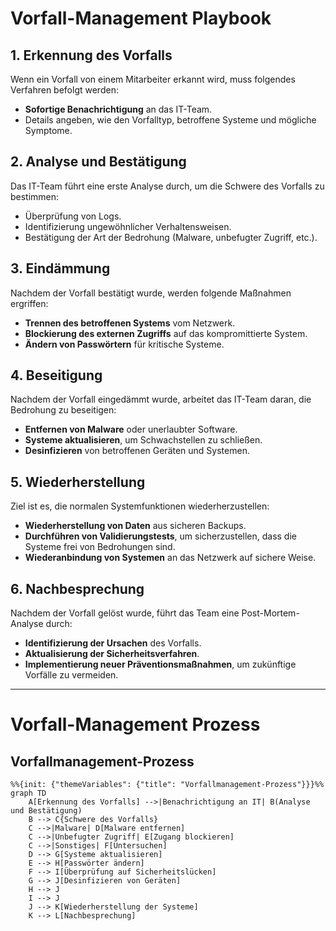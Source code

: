 # Vorfall-Management Playbook 

## 1. Erkennung des Vorfalls
Wenn ein Vorfall von einem Mitarbeiter erkannt wird, muss folgendes Verfahren befolgt werden:

- **Sofortige Benachrichtigung** an das IT-Team.
- Details angeben, wie den Vorfalltyp, betroffene Systeme und mögliche Symptome.

## 2. Analyse und Bestätigung
Das IT-Team führt eine erste Analyse durch, um die Schwere des Vorfalls zu bestimmen:

- Überprüfung von Logs.
- Identifizierung ungewöhnlicher Verhaltensweisen.
- Bestätigung der Art der Bedrohung (Malware, unbefugter Zugriff, etc.).

## 3. Eindämmung
Nachdem der Vorfall bestätigt wurde, werden folgende Maßnahmen ergriffen:

- **Trennen des betroffenen Systems** vom Netzwerk.
- **Blockierung des externen Zugriffs** auf das kompromittierte System.
- **Ändern von Passwörtern** für kritische Systeme.

## 4. Beseitigung
Nachdem der Vorfall eingedämmt wurde, arbeitet das IT-Team daran, die Bedrohung zu beseitigen:

- **Entfernen von Malware** oder unerlaubter Software.
- **Systeme aktualisieren**, um Schwachstellen zu schließen.
- **Desinfizieren** von betroffenen Geräten und Systemen.

## 5. Wiederherstellung
Ziel ist es, die normalen Systemfunktionen wiederherzustellen:

- **Wiederherstellung von Daten** aus sicheren Backups.
- **Durchführen von Validierungstests**, um sicherzustellen, dass die Systeme frei von Bedrohungen sind.
- **Wiederanbindung von Systemen** an das Netzwerk auf sichere Weise.

## 6. Nachbesprechung
Nachdem der Vorfall gelöst wurde, führt das Team eine Post-Mortem-Analyse durch:

- **Identifizierung der Ursachen** des Vorfalls.
- **Aktualisierung der Sicherheitsverfahren**.
- **Implementierung neuer Präventionsmaßnahmen**, um zukünftige Vorfälle zu vermeiden.

---



# Vorfall-Management Prozess

## Vorfallmanagement-Prozess

```mermaid
%%{init: {"themeVariables": {"title": "Vorfallmanagement-Prozess"}}}%%
graph TD
    A[Erkennung des Vorfalls] -->|Benachrichtigung an IT| B(Analyse und Bestätigung)
    B --> C{Schwere des Vorfalls}
    C -->|Malware| D[Malware entfernen]
    C -->|Unbefugter Zugriff| E[Zugang blockieren]
    C -->|Sonstiges| F[Untersuchen]
    D --> G[Systeme aktualisieren]
    E --> H[Passwörter ändern]
    F --> I[Überprüfung auf Sicherheitslücken]
    G --> J[Desinfizieren von Geräten]
    H --> J
    I --> J
    J --> K[Wiederherstellung der Systeme]
    K --> L[Nachbesprechung]
